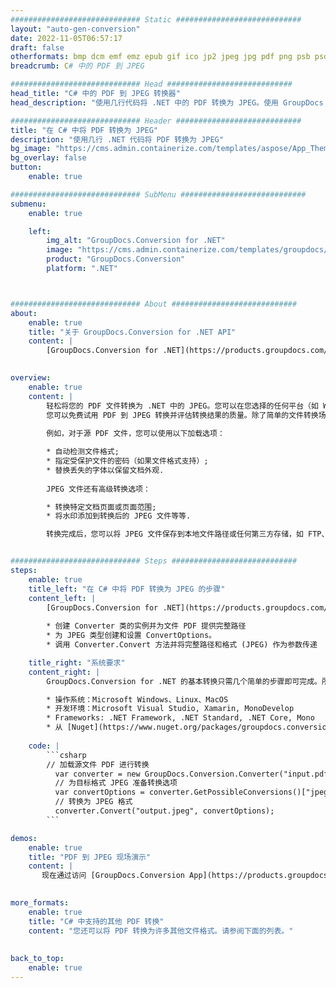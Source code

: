 ```yaml
---
############################# Static ############################
layout: "auto-gen-conversion"
date: 2022-11-05T06:57:17
draft: false
otherformats: bmp dcm emf emz epub gif ico jp2 jpeg jpg pdf png psb psd svg svgz tex tga tif tiff webp wmf wmz xps
breadcrumb: C# 中的 PDF 到 JPEG

############################# Head ############################
head_title: "C# 中的 PDF 到 JPEG 转换器"
head_description: "使用几行代码将 .NET 中的 PDF 转换为 JPEG。使用 GroupDocs 文档转换 API 转换 160 多种文件格式。"

############################# Header ############################
title: "在 C# 中将 PDF 转换为 JPEG"
description: "使用几行 .NET 代码将 PDF 转换为 JPEG"
bg_image: "https://cms.admin.containerize.com/templates/aspose/App_Themes/V3/images/bg/header1.png"
bg_overlay: false
button:
    enable: true

############################# SubMenu ############################
submenu:
    enable: true

    left:
        img_alt: "GroupDocs.Conversion for .NET"
        image: "https://cms.admin.containerize.com/templates/groupdocs/images/product-logos/90x90-noborder/groupdocs-conversion-net.png"
        product: "GroupDocs.Conversion"
        platform: ".NET"



############################# About ############################
about:
    enable: true
    title: "关于 GroupDocs.Conversion for .NET API"
    content: |
        [GroupDocs.Conversion for .NET](https://products.groupdocs.com/conversion/net/)可用于转换Microsoft Word、Excel、PowerPoint、PDF、Visio等格式。 GroupDocs.Conversion 是一个独立的 API，适用于需要高性能的后端和内部系统。它不依赖于任何软件，例如 Microsoft 或 Open Office。
    

overview:
    enable: true
    content: |
        轻松将您的 PDF 文件转换为 .NET 中的 JPEG。您可以在您选择的任何平台（如 Windows、Linux、macOS）中仅使用几行 C# 代码行。
        您可以免费试用 PDF 到 JPEG 转换并评估转换结果的质量。除了简单的文件转换场景，您还可以尝试更高级的选项来加载源 PDF 文件和保存输出 JPEG 结果。 
        
        例如，对于源 PDF 文件，您可以使用以下加载选项：

        * 自动检测文件格式;
        * 指定受保护文件的密码（如果文件格式支持）;
        * 替换丢失的字体以保留文档外观.
        
        JPEG 文件还有高级转换选项：

        * 转换特定文档页面或页面范围;
        * 将水印添加到转换后的 JPEG 文件等等.

        转换完成后，您可以将 JPEG 文件保存到本地文件路径或任何第三方存储，如 FTP、Amazon S3、Google Drive、Dropbox 等。请注意 - 将 PDF 转换为 JPEG 无需安装任何额外的软件 - 如 MS Office、Open Office、Adobe Acrobat Reader 等。


############################# Steps ############################
steps:
    enable: true
    title_left: "在 C# 中将 PDF 转换为 JPEG 的步骤"
    content_left: |
        [GroupDocs.Conversion for .NET](https://products.groupdocs.com/conversion/net/) 使开发人员只需几行代码即可轻松地将 PDF 文件转换为 JPEG。
        
        * 创建 Converter 类的实例并为文件 PDF 提供完整路径
        * 为 JPEG 类型创建和设置 ConvertOptions。
        * 调用 Converter.Convert 方法并将完整路径和格式 (JPEG) 作为参数传递

    title_right: "系统要求"
    content_right: |
        GroupDocs.Conversion for .NET 的基本转换只需几个简单的步骤即可完成。所有主要平台和操作系统都支持我们的 API。在执行以下代码之前，请确保您的系统上安装了以下先决条件。

        * 操作系统：Microsoft Windows、Linux、MacOS
        * 开发环境：Microsoft Visual Studio, Xamarin, MonoDevelop
        * Frameworks: .NET Framework, .NET Standard, .NET Core, Mono
        * 从 [Nuget](https://www.nuget.org/packages/groupdocs.conversion) 获取最新的 GroupDocs.Conversion for .NET
         
    code: |
        ```csharp    
        // 加载源文件 PDF 进行转换
          var converter = new GroupDocs.Conversion.Converter("input.pdf");
          // 为目标格式 JPEG 准备转换选项
          var convertOptions = converter.GetPossibleConversions()["jpeg"].ConvertOptions;
          // 转换为 JPEG 格式
          converter.Convert("output.jpeg", convertOptions);
        ```

demos:
    enable: true
    title: "PDF 到 JPEG 现场演示"
    content: |
       现在通过访问 [GroupDocs.Conversion App](https://products.groupdocs.app/conversion/family) 网站将 PDF 转换为 JPEG。在线演示具有以下优点
          

more_formats:
    enable: true
    title: "C# 中支持的其他 PDF 转换"
    content: "您还可以将 PDF 转换为许多其他文件格式。请参阅下面的列表。"
       
       
back_to_top:
    enable: true
---
```

